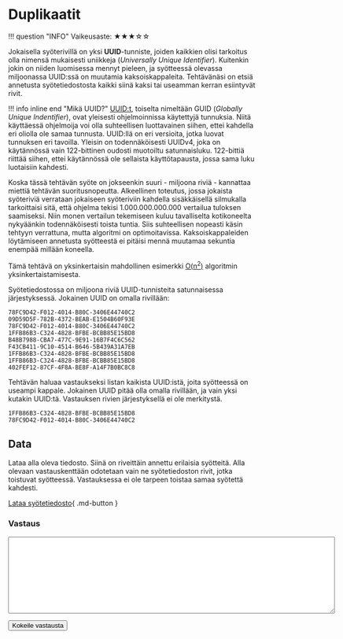 # Duplikaatit
<div markdown class="info-card">
!!! question "INFO"
    Vaikeusaste: ★★★☆☆
</div>

Jokaisella syöterivillä on yksi **UUID**-tunniste, joiden kaikkien olisi tarkoitus olla nimensä mukaisesti uniikkeja (*Universally Unique Identifier*). Kuitenkin jokin on niiden luomisessa mennyt pieleen, ja syötteessä olevassa miljoonassa UUID:ssä on muutamia kaksoiskappaleita. Tehtävänäsi on etsiä annetusta syötetiedostosta kaikki siinä kaksi tai useamman kerran esiintyvät rivit.

!!! info inline end "Mikä UUID?"
    [UUID:t](https://en.wikipedia.org/wiki/Universally_unique_identifier), toiselta nimeltään GUID (*Globally Unique Indentifier*), ovat yleisesti ohjelmoinnissa käytettyjä tunnuksia. Niitä käyttäessä ohjelmoija voi olla suhteellisen luottavainen siihen, ettei kahdella eri oliolla ole samaa tunnusta. UUID:llä on eri versioita, jotka luovat tunnuksen eri tavoilla. Yleisin on todennäköisesti UUIDv4, joka on käytännössä vain 122-bittinen oudosti muotoiltu satunnaisluku. 122-bittiä riittää siihen, ettei käytännössä ole sellaista käyttötapausta, jossa sama luku luotaisiin kahdesti.

Koska tässä tehtävän syöte on jokseenkin suuri - miljoona riviä - kannattaa miettiä tehtävän suoritusnopeutta. Alkeellinen toteutus, jossa jokaista syöteriviä verrataan jokaiseen syöteriviin kahdella sisäkkäisellä silmukalla tarkoittaisi sitä, että ohjelma tekisi 1.000.000.000.000 vertailua tuloksen saamiseksi. Niin monen vertailun tekemiseen kuluu tavalliselta kotikoneelta nykyäänkin todennäköisesti toista tuntia. Siis suhteellisen nopeasti käsin tehtyyn verrattuna, mutta algoritmi on optimoitavissa. Kaksoiskappaleiden löytämiseen annetusta syötteestä ei pitäisi mennä muutamaa sekuntia enempää millään koneella.

Tämä tehtävä on yksinkertaisin mahdollinen esimerkki [O(n<sup>2</sup>)](https://www.geeksforgeeks.org/analysis-algorithms-big-o-analysis/) algoritmin yksinkertaistamisesta.

Syötetiedostossa on miljoona riviä UUID-tunnisteita satunnaisessa järjestyksessä. Jokainen UUID on omalla rivillään:

```
78FC9D42-F012-4014-B80C-3406E44740C2
09D59D5F-782B-4372-BEAB-E1504B60F93E
78FC9D42-F012-4014-B80C-3406E44740C2
1FFB86B3-C324-4828-BFBE-BCBB85E15BD8
B48B7988-CBA7-477C-9E91-16B7F4C6C562
F43CB411-9C10-4514-B646-5B439A31A7EB
1FFB86B3-C324-4828-BFBE-BCBB85E15BD8
1FFB86B3-C324-4828-BFBE-BCBB85E15BD8
402FEF12-87CF-4F8A-BE8F-A14F7B0BC8C8
```

Tehtävän haluaa vastaukseksi listan kaikista UUID:istä, joita syötteessä on useampi kappale. Jokainen UUID pitää olla omalla rivillään, ja vain yksi kutakin UUID:tä. Vastauksen rivien järjestyksellä ei ole merkitystä.

```
1FFB86B3-C324-4828-BFBE-BCBB85E15BD8
78FC9D42-F012-4014-B80C-3406E44740C2
```



## Data

Lataa alla oleva tiedosto. Siinä on riveittäin annettu erilaisia syötteitä. Alla olevaan vastauskenttään odotetaan vain ne syötetiedoston rivit, jotka toistuvat syötteessä. Vastauksessa ei ole tarpeen toistaa samaa syötettä kahdesti.

[Lataa syötetiedosto](../syotteet/duplikaatti_input.txt){ .md-button }


### Vastaus

<textarea rows="10" cols="80" id="tulos"></textarea>
<button class="md-button md-button--primary" id="submit_button_list">Kokeile vastausta</button>
<div style="display: none;" id="vastaustiedosto">../../syotteet/duplikaatti_output.txt</div>
<div style="display: none;" id="tehtavatiedosto">../../syotteet/duplikaatti_input.txt</div>
<div style="text_color: red" id="virhelista"></div>


